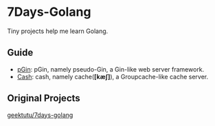 # 7Days-Golang

Tiny projects help me learn Golang.

## Guide

+ [pGin](./pGin): pGin, namely pseudo-Gin, a Gin-like web server framework.
+ [Cash](./Cash): cash, namely cache(**[kæʃ]**), a Groupcache-like cache server.

## Original Projects
[geektutu/7days-golang](https://github.com/geektutu/7days-golang)

